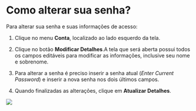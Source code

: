 # Como alterar sua senha?

Para alterar sua senha e suas informações de acesso:

1. Clique no menu **Conta**, localizado ao lado esquerdo da tela.

2. Clique no botão **Modificar Detalhes**.A tela que será aberta possui todos os campos editáveis para modificar as informações, inclusive seu nome e sobrenome.

3. Para alterar a senha é preciso inserir a senha atual (*Enter Current Password*) e inserir a nova senha nos dois últimos campos.
4. Quando finalizadas as alterações, clique em **Atualizar Detalhes**.

![](https://raw.githubusercontent.com/mupi/readinweb-docs/master/images/conta.png)
 